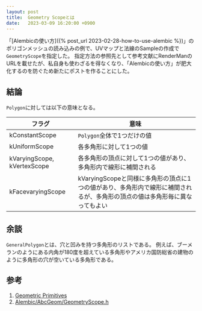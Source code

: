 ```yaml
---
layout: post
title:  Geometry Scopeとは
date:   2023-03-09 16:20:00 +0900
---
```

「[Alembicの使い方]({% post_url 2023-02-28-how-to-use-alembic %})」のポリゴンメッシュの読み込みの例で、UVマップと法線のSampleの作成で`GeometryScope`を指定した。
指定方法の参照先として参考文献にRenderManのURLを載せたが、私自身も使わざるを得なくなり、「Alembicの使い方」が肥大化するのを防ぐため新たにポストを作ることにした。

## 結論
`Polygon`に対しては以下の意味となる。

|フラグ|意味|
|--|--|
|kConstantScope|`Polygon`全体で1つだけの値|
|kUniformScope|各多角形に対して1つの値|
|kVaryingScope, kVertexScope|各多角形の頂点に対して1つの値があり、多角形内で線形に補間される|
|kFacevaryingScope|kVaryingScopeと同様に多角形の頂点に1つの値があり、多角形内で線形に補間されるが、多角形の頂点の値は多角形毎に異なってもよい|

## 余談
`GeneralPolygon`とは、穴と凹みを持つ多角形のリストである。
例えば、ブーメランのようにある内角が180度を超えている多角形やアメリカ国防総省の建物のように多角形の穴が空いている多角形である。

## 参考
1. [Geometric Primitives](https://renderman.pixar.com/resources/RenderMan_20/geometricPrimitives.html)
2. [Alembic/AbcGeom/GeometryScope.h](https://github.com/alembic/alembic/blob/master/lib/Alembic/AbcGeom/GeometryScope.h)
